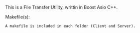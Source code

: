 This is a File Transfer Utility, writtin in Boost Asio C++.

Makefile(s):
    
    A makefile is included in each folder (Client and Server).